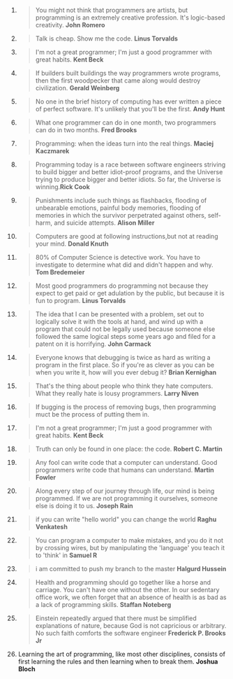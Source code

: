 1. > You might not think that programmers are artists, but programming is an extremely creative profession. It's logic-based creativity. __John Romero__
2. > Talk is cheap. Show me the code. __Linus Torvalds__
3. > I'm not a great programmer; I'm just a good programmer with great habits. __Kent Beck__
4. > If builders built buildings the way programmers wrote programs, then the first woodpecker that came along would destroy civilization. __Gerald Weinberg__
5. > No one in the brief history of computing has ever written a piece of perfect software. It's unlikely that you'll be the first. __Andy Hunt__
6. > What one programmer can do in one month, two programmers can do in two months. __Fred Brooks__
7. > Programming: when the ideas turn into the real things. __Maciej Kaczmarek__
8. > Programming today is a race between software engineers striving to build bigger and better idiot-proof programs, and the Universe trying to produce bigger and better idiots. So far, the Universe is winning.__Rick Cook__
9. > Punishments include such things as flashbacks, flooding of unbearable emotions, painful body memories, flooding of memories in which the survivor perpetrated against others, self-harm, and suicide attempts. __Alison Miller__
10. > Computers are good at following instructions,but not at reading your mind. __Donald Knuth__
11. > 80% of Computer Science is detective work. You have to investigate to determine what did and didn't happen and why.  __Tom Bredemeier__
12. > Most good programmers do programming not because they expect to get paid or get adulation by the public, but because it is fun to program. __Linus Torvalds__
13. > The idea that I can be presented with a problem, set out to logically solve it with the tools at hand, and wind up with a program that could not be legally used because someone else followed the same logical steps some years ago and filed for a patent on it is horrifying. __John Carmack__
14. > Everyone knows that debugging is twice as hard as writing a program in the first place. So if you're as clever as you can be when you write it, how will you ever debug it? __Brian Kernighan__
15. > That's the thing about people who think they hate computers. What they really hate is lousy programmers. __Larry Niven__
16. > If bugging is the process of removing bugs, then programming muct be the process of putting them in. 
17. > I'm not a great programmer; I'm just a good programmer with great habits. __Kent Beck__
18. > Truth can only be found in one place: the code. __Robert C. Martin__
19. > Any fool can write code that a computer can understand. Good programmers write code that humans can understand. __Martin Fowler__
20. > Along every step of our journey through life, our mind is being programmed. If we are not programming it ourselves, someone else is doing it to us. __Joseph Rain__
21. > if you can write "hello world" you can change the world __Raghu Venkatesh__
22. > You can program a computer to make mistakes, and you do it not by crossing wires, but by manipulating the 'language' you teach it to 'think' in __Samuel R__
23. > i am committed to push my branch to the master __Halgurd Hussein__
24. > Health and programming should go together like a horse and carriage. You can't have one without the other. In our sedentary office work, we often forget that an absence of health is as bad as a lack of programming skills. __Staffan Noteberg__
25. > Einstein repeatedly argued that there must be simplified explanations of nature, because God is not capricious or arbitrary. No such faith comforts the software engineer __Frederick P. Brooks Jr__
26. Learning the art of programming, like most other disciplines, consists of first learning the rules and then learning when to break them. __Joshua Bloch__